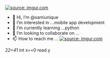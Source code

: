 <a href="https://imgur.com/g5EfQqg"><img src="https://i.imgur.com/g5EfQqg.jpg" title="source: imgur.com" /></a>
- 👋 Hi, I’m @samiunique
- 👀 I’m interested in ...mobile app development 
- 🌱 I’m currently learning ...python
- 💞️ I’m looking to collaborate on ...
- 📫 How to reach me ...
<a href="https://imgur.com/yHo1bgF"><img src="https://i.imgur.com/yHo1bgF.jpg" title="source: imgur.com" /></a>
<!---
samiunique/samiunique is a ✨ special ✨ repository because its `README.md` (this file) appears on your GitHub profile.
You can click the Preview link to take a look at your changes.
--->
2*2=4*1
int x==0
read y
